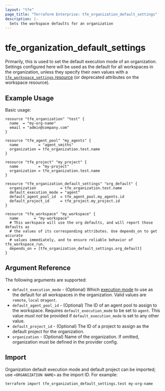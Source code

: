 ```yaml
---
layout: "tfe"
page_title: "Terraform Enterprise: tfe_organization_default_settings"
description: |-
  Sets the workspace defaults for an organization
---
```


# tfe_organization_default_settings

Primarily, this is used to set the default execution mode of an organization. Settings configured here will be used as the default for all workspaces in the organization, unless they specify their own values with a [`tfe_workspace_settings` resource](workspace_settings.html) (or deprecated attributes on the workspace resource).

## Example Usage

Basic usage:

```hcl
resource "tfe_organization" "test" {
  name  = "my-org-name"
  email = "admin@company.com"
}

resource "tfe_agent_pool" "my_agents" {
  name         = "agent_smiths"
  organization = tfe_organization.test.name
}

resource "tfe_project" "my_project" {
  name         = "my-project"
  organization = tfe_organization.test.name
}

resource "tfe_organization_default_settings" "org_default" {
  organization           = tfe_organization.test.name
  default_execution_mode = "agent"
  default_agent_pool_id  = tfe_agent_pool.my_agents.id
  default_project_id     = tfe_project.my_project.id
}

resource "tfe_workspace" "my_workspace" {
  name       = "my-workspace"
  # This workspace will use the org defaults, and will report those defaults as
  # the values of its corresponding attributes. Use depends_on to get accurate
  # values immediately, and to ensure reliable behavior of tfe_workspace_run.
  depends_on = [tfe_organization_default_settings.org_default]
}
```

## Argument Reference

The following arguments are supported:

* `default_execution_mode` - (Optional) Which [execution mode](https://developer.hashicorp.com/terraform/cloud-docs/workspaces/settings#execution-mode)
  to use as the default for all workspaces in the organization. Valid values are `remote`, `local` or`agent`.
* `default_agent_pool_id` - (Optional) The ID of an agent pool to assign to the workspace. Requires `default_execution_mode` to be set to `agent`. This value _must not_ be provided if `default_execution_mode` is set to any other value.
* `default_project_id` - (Optional) The ID of a project to assign as the default project for the organization.
* `organization` - (Optional) Name of the organization. If omitted, organization must be defined in the provider config.


## Import

Organization default execution mode and default project can be imported; use `<ORGANIZATION NAME>` as the import ID. For example:

```shell
terraform import tfe_organization_default_settings.test my-org-name
```
